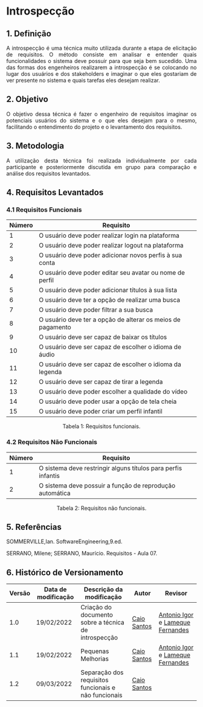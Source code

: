 # Introspecção

## 1. Definição

<p align="justify">
A introspecção é uma técnica muito utilizada durante a etapa de elicitação de requisitos. O método consiste em analisar e entender quais funcionalidades o sistema deve possuir para que seja bem sucedido. Uma das formas dos engenheiros realizarem a introspecção é se colocando no lugar dos usuários e dos stakeholders e imaginar o que eles gostariam de ver presente no sistema e quais tarefas eles desejam realizar.
</p>


## 2. Objetivo

<p align="justify">
O objetivo dessa técnica é fazer o engenheiro de requisitos imaginar os potenciais usuários do sistema e o que eles desejam para o mesmo, facilitando o entendimento do projeto e o levantamento dos requisitos.
</p>


## 3. Metodologia

<p align="justify">
A utilização desta técnica foi realizada individualmente por cada participante e posteriormente discutida em grupo para comparação e análise dos requisitos levantados.
</p>


## 4. Requisitos Levantados

### 4.1 Requisitos Funcionais

| Número | Requisito |
|--|--|
|1|O usuário deve poder realizar login na plataforma|
|2|O usuário deve poder realizar logout na plataforma|
|3|O usuário deve poder adicionar novos perfis à sua conta|
|4|O usuário deve poder editar seu avatar ou nome de perfil|
|5|O usuário deve poder adicionar títulos à sua lista|
|6|O usuário deve ter a opção de realizar uma busca|
|7|O usuário deve poder filtrar a sua busca|
|8|O usuário deve ter a opção de alterar os meios de pagamento|
|9|O usuário deve ser capaz de baixar os títulos|
|10|O usuário deve ser capaz de escolher o idioma de áudio|
|11|O usuário deve ser capaz de escolher o idioma da legenda|
|12|O usuário deve ser capaz de tirar a legenda|
|13|O usuário deve poder escolher a qualidade do vídeo|
|14|O usuário deve poder usar a opção de tela cheia|
|15| O usuário deve poder criar um perfil infantil |Introspecção|

<center>
Tabela 1: Requisitos funcionais.
</center>

### 4.2 Requisitos Não Funcionais

| Número | Requisito |
|--|--|
|1|O sistema deve restringir alguns títulos para perfis infantis|
|2|O sistema deve possuir a função de reprodução automática|

<center>
Tabela 2: Requisitos não funcionais.
</center>

## 5. Referências

SOMMERVILLE,Ian. SoftwareEngineering,9.ed.

SERRANO, Milene; SERRANO, Maurício. Requisitos - Aula 07.


## 6. Histórico de Versionamento

|Versão|Data de modificação|Descrição da modificação|Autor|Revisor|
|-|-|-|-|-|
|1.0|19/02/2022|Criação do documento sobre a técnica de introspecção|[Caio Santos](https://github.com/caiobsantos)|[Antonio Igor](https://github.com/antonioigorcarvalho) e [Lameque Fernandes](https://github.com/lamequefernandes)|
|1.1|19/02/2022|Pequenas Melhorias|[Caio Santos](https://github.com/caiobsantos)|[Antonio Igor](https://github.com/antonioigorcarvalho) e [Lameque Fernandes](https://github.com/lamequefernandes)|
|1.2|09/03/2022|Separação dos requisitos funcionais e não funcionais|[Caio Santos](https://github.com/caiobsantos)||
